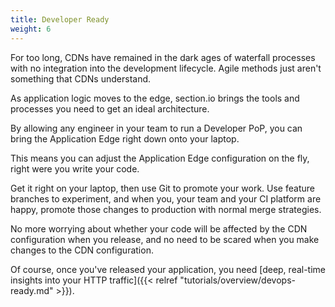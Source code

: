 ```yaml
---
title: Developer Ready
weight: 6
---
```


For too long, CDNs have remained in the dark ages of waterfall processes with no integration into the development lifecycle. Agile methods just aren't something that CDNs understand.

As application logic moves to the edge, section.io brings the tools and processes you need to get an ideal architecture.

By allowing any engineer in your team to run a Developer PoP, you can bring the Application Edge right down onto your laptop.

This means you can adjust the Application Edge configuration on the fly, right were you write your code.

Get it right on your laptop, then use Git to promote your work. Use feature branches to experiment, and when you, your team and your CI platform are happy, promote those changes to production with normal merge strategies.

No more worrying about whether your code will be affected by the CDN configuration when you release, and no need to be scared when you make changes to the CDN configuration.

Of course, once you've released your application, you need [deep, real-time insights into your HTTP traffic]({{< relref "tutorials/overview/devops-ready.md" >}}).
